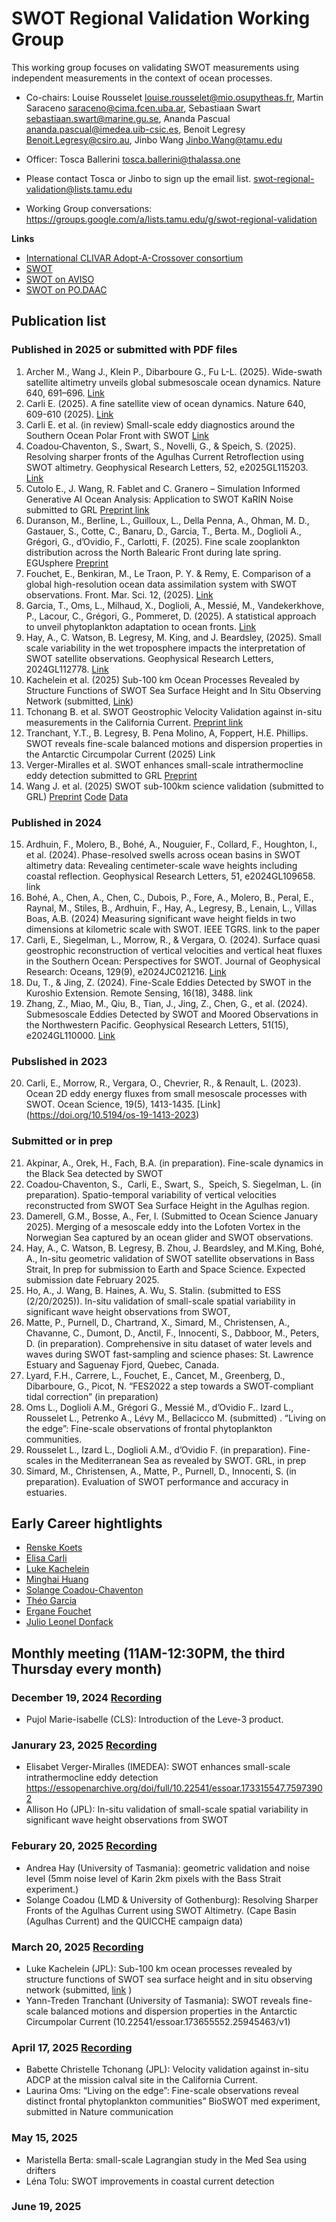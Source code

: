 # SWOT Regional Validation Working Group

This working group focuses on validating SWOT measurements using independent measurements in the context of ocean processes. 

* Co-chairs: Louise Rousselet <louise.rousselet@mio.osupytheas.fr>, Martin Saraceno <saraceno@cima.fcen.uba.ar>, Sebastiaan Swart <sebastiaan.swart@marine.gu.se>, Ananda Pascual <ananda.pascual@imedea.uib-csic.es>, Benoit Legresy <Benoit.Legresy@csiro.au>, Jinbo Wang <Jinbo.Wang@tamu.edu> 
* Officer: Tosca Ballerini <tosca.ballerini@thalassa.one>

* Please contact Tosca or Jinbo to sign up the email list. <swot-regional-validation@lists.tamu.edu>
* Working Group conversations: https://groups.google.com/a/lists.tamu.edu/g/swot-regional-validation

**Links** 
* [International CLIVAR Adopt-A-Crossover consortium](https://www.swot-adac.org)
* [SWOT](swot.jpl.nasa.gov)
* [SWOT on AVISO](https://www.aviso.altimetry.fr/en/missions/current-missions/swot.html)
* [SWOT on PO.DAAC](https://podaac.jpl.nasa.gov/SWOT)

## Publication list

### Published in 2025 or submitted with PDF files
1.	Archer M., Wang J., Klein P., Dibarboure G., Fu L-L. (2025). Wide-swath satellite altimetry unveils global submesoscale ocean dynamics. Nature 640, 691–696. [Link](https://www.nature.com/articles/s41586-025-08722-8)
2.	Carli E. (2025). A fine satellite view of ocean dynamics. Nature 640, 609-610 (2025). [Link](https://www.nature.com/articles/d41586-025-00820-x)
3.	Carli E. et al. (in review) Small-scale eddy diagnostics around the Southern Ocean Polar Front with SWOT [Link](https://essopenarchive.org/doi/full/10.22541/essoar.173655546.61867308)
4.	Coadou‐Chaventon, S., Swart, S.,  Novelli, G., &  Speich, S. (2025).  Resolving sharper fronts of the Agulhas Current Retroflection using SWOT altimetry. Geophysical Research Letters,  52, e2025GL115203. [Link](https://doi.org/10.1029/2025GL115203)
5.	Cutolo E., J. Wang, R. Fablet and C. Granero – Simulation Informed Generative AI Ocean Analysis: Application to SWOT KaRIN Noise submitted to GRL [Preprint link](https://arxiv.org/html/2503.21303v1)
6. Duranson, M., Berline, L., Guilloux, L., Della Penna, A., Ohman, M. D., Gastauer, S., Cotte, C., Banaru, D., Garcia, T., Berta. M., Doglioli A., Grégori, G., d’Ovidio, F., Carlotti, F. (2025). Fine scale zooplankton distribution across the North Balearic Front during late spring. EGUsphere [Preprint](https://doi.org/10.5194/egusphere-2025-1125)
7.	Fouchet, E., Benkiran, M., Le Traon, P. Y. & Remy, E. Comparison of a global high-resolution ocean data assimilation system with SWOT observations. Front. Mar. Sci. 12, (2025). [Link](https://doi.org/10.3389/fmars.2025.1563934)
8.	Garcia, T., Oms, L., Milhaud, X., Doglioli, A., Messié, M., Vandekerkhove, P., Lacour, C., Grégori, G., Pommeret, D. (2025). A statistical approach to unveil phytoplankton adaptation to ocean fronts. [Link](https://hal.science/hal-05012274v1)
9.	Hay, A., C. Watson, B. Legresy, M. King, and J. Beardsley, (2025). Small scale variability in the wet troposphere impacts the interpretation of SWOT satellite observations. Geophysical Research Letters, 2024GL112778. [Link](https://agupubs.onlinelibrary.wiley.com/doi/10.1029/2024GL112778?af=R)
10.	Kachelein et al. (2025) Sub-100 km Ocean Processes Revealed by Structure Functions of SWOT Sea Surface Height and In Situ Observing Network (submitted, [Link](https://essopenarchive.org/users/903693/articles/1278614-sub-100-km-ocean-processes-revealed-by-structure-functions-of-swot-sea-surface-height-and-in-situ-observing-network))
11.	Tchonang B. et al. SWOT Geostrophic Velocity Validation against in-situ measurements in the California Current. [Preprint link](https://essopenarchive.org/users/916355/articles/1289173-swot-geostrophic-velocity-validation-against-in-situ-measurements-in-the-california-current)
12.	Tranchant, Y.T., B. Legresy, B. Pena Molino, A, Foppert, H.E. Phillips. SWOT reveals fine-scale balanced motions and dispersion properties in the Antarctic Circumpolar Current (2025) Link
131.	Verger-Miralles et al. SWOT enhances small-scale intrathermocline eddy detection submitted to GRL [Preprint](https://essopenarchive.org/doi/full/10.22541/essoar.173315547.75973902/v1)
14.	Wang J. et al. (2025) SWOT sub-100km science validation (submitted to GRL) [Preprint](https://essopenarchive.org/users/883078/articles/1261629-swot-sub-100-km-science-validation?commit=292791194c1e6c7da6c00dde75b6611bf725a4f2) [Code](https://github.com/jinbow/swot-mission-validation-sub100km) [Data](https://zenodo.org/records/14675995)

### Published in 2024
15. Ardhuin, F., Molero, B., Bohé, A., Nouguier, F., Collard, F., Houghton, I., et al. (2024). Phase-resolved swells across ocean basins in SWOT altimetry data: Revealing centimeter-scale wave heights including coastal reflection. Geophysical Research Letters, 51, e2024GL109658. link
16. Bohé, A., Chen, A., Chen, C., Dubois, P., Fore, A., Molero, B., Peral, E., Raynal, M., Stiles, B., Ardhuin, F., Hay, A., Legresy, B., Lenain, L., Villas Boas, A.B. (2024) Measuring significant wave height fields in two dimensions at kilometric scale with SWOT. IEEE TGRS. link to the paper
17. Carli, E., Siegelman, L., Morrow, R., & Vergara, O. (2024). Surface quasi geostrophic reconstruction of vertical velocities and vertical heat fluxes in the Southern Ocean: Perspectives for SWOT. Journal of Geophysical Research: Oceans, 129(9), e2024JC021216. [Link](https://doi.org/10.1029/2024JC021216)
18. Du, T., & Jing, Z. (2024). Fine-Scale Eddies Detected by SWOT in the Kuroshio Extension. Remote Sensing, 16(18), 3488. link
19. Zhang, Z., Miao, M., Qiu, B., Tian, J., Jing, Z., Chen, G., et al. (2024). Submesoscale Eddies Detected by SWOT and Moored Observations in the Northwestern Pacific. Geophysical Research Letters, 51(15), e2024GL110000. [Link](https://doi.org/10.1029/2024GL110000)

### Pubslished in 2023
20. Carli, E., Morrow, R., Vergara, O., Chevrier, R., & Renault, L. (2023). Ocean 2D eddy energy fluxes from small mesoscale processes with SWOT. Ocean Science, 19(5), 1413-1435. [Link] (https://doi.org/10.5194/os-19-1413-2023)

### Submitted or in prep
21. Akpinar, A., Orek, H., Fach, B.A. (in preparation). Fine-scale dynamics in the Black Sea detected by SWOT 
22. Coadou-Chaventon, S.,  Carli, E., Swart, S.,  Speich, S. Siegelman, L. (in preparation). Spatio-temporal variability of vertical velocities reconstructed from SWOT Sea Surface Height in the Agulhas region.
23. Damerell, G.M., Bosse, A., Fer, I. (Submitted to Ocean Science January 2025). Merging of a mesoscale eddy into the Lofoten Vortex in the Norwegian Sea captured by an ocean glider and SWOT observations. 
24. Hay, A., C. Watson, B. Legresy, B. Zhou, J. Beardsley, and M.King, Bohé, A., In-situ geometric validation of SWOT satellite observations in Bass Strait, In prep for submission to Earth and Space Science. Expected submission date February 2025.
25. Ho, A., J. Wang, B. Haines, A. Wu, S. Stalin. (submitted to ESS (2/20/2025)). In-situ validation of small-scale spatial variability in significant wave height observations from SWOT, 
26. Matte, P., Purnell, D., Chartrand, X., Simard, M., Christensen, A., Chavanne, C., Dumont, D., Anctil, F., Innocenti, S., Dabboor, M., Peters, D. (in preparation). Comprehensive in situ dataset of water levels and waves during SWOT fast-sampling and science phases: St. Lawrence Estuary and Saguenay Fjord, Quebec, Canada.
27. Lyard, F.H., Carrere, L.,  Fouchet, E.,  Cancet, M.,  Greenberg, D., Dibarboure, G., Picot, N. “FES2022 a step towards a SWOT-compliant tidal correction” (in preparation)
28. Oms L., Doglioli A.M., Grégori G., Messié M., d’Ovidio F.. Izard L., Rousselet L., Petrenko A., Lévy M., Bellacicco M. (submitted) . “Living on the edge”: Fine-scale observations of frontal phytoplankton communities.
29. Rousselet L., Izard L., Doglioli A.M., d’Ovidio F. (in preparation). Fine-scales in the Mediterranean Sea as revealed by SWOT. GRL, in prep
30. Simard, M., Christensen, A., Matte, P., Purnell, D., Innocenti, S. (in preparation). Evaluation of SWOT performance and accuracy in estuaries.
    

## Early Career hightlights

* [Renske Koets](https://www.swot-adac.org/news/the-new-wave-of-oceanographers-renske-koets/)
* [Elisa Carli](https://www.swot-adac.org/blogs/the-new-wave-of-oceanographers-elisa-carli/)
* [Luke Kachelein](https://www.swot-adac.org/news/the-new-wave-of-oceanographers-luke-kachelein/)
* [Minghai Huang](https://www.swot-adac.org/blogs/the-new-wave-of-oceanographers-minghai-huang/)
* [Solange Coadou-Chaventon](https://www.swot-adac.org/news/the-new-wave-of-oceanographers-solange-coadou-chaventon/)
* [Théo Garcia](https://www.swot-adac.org/news/the-new-wave-of-oceanographers-theo-garcia/)
* [Ergane Fouchet](https://www.swot-adac.org/news/the-new-wave-of-oceanographers-ergane-fouchet/)
* [Julio Leonel Donfack](https://www.swot-adac.org/news/the-new-wave-of-oceanographers-julio-leonel-donfack/)



## Monthly meeting (11AM-12:30PM, the third Thursday every month)

### December 19, 2024 [Recording](https://tamucs-my.sharepoint.com/:v:/g/personal/jinbo_wang_tamu_edu/EU3EyxhTQIJBrYwiG_ttHusBj-xzb4oQyFgzi_VeDn7QBQ)

* Pujol Marie-isabelle (CLS): Introduction of the Leve-3 product.

### Janurary 23, 2025 [Recording](https://tamucs-my.sharepoint.com/:v:/g/personal/jinbo_wang_tamu_edu/ESAYtFUju2hPldqZqrIIkNwBJt4tVK90LzZ_ukFiFWO87Q)

* Elisabet Verger-Miralles (IMEDEA): SWOT enhances small-scale intrathermocline eddy detection https://essopenarchive.org/doi/full/10.22541/essoar.173315547.75973902
* Allison Ho (JPL): In-situ validation of small-scale spatial variability in significant wave height observations from SWOT

### Feburary 20, 2025 [Recording](https://tamucs-my.sharepoint.com/:v:/g/personal/jinbo_wang_tamu_edu/EdHPnh8dRBxMp-Nll7mjCu4BMYc4C3CHg-IoKuIqEuitkA)

* Andrea Hay (University of Tasmania): geometric validation and noise level (5mm noise level of Karin 2km pixels with the Bass Strait experiment.)
* Solange Coadou (LMD & University of Gothenburg): Resolving Sharper Fronts of the Agulhas Current using SWOT Altimetry. (Cape Basin (Agulhas Current) and the QUICCHE campaign data)

### March 20, 2025 [Recording](https://tamucs-my.sharepoint.com/:v:/g/personal/jinbo_wang_tamu_edu/EQ-nZ0QxToNLktwZAF4A24MBkmu8GLUPNeRvGFnkBCMBTw?e=RfKSgr)

* Luke Kachelein (JPL): Sub-100 km ocean processes revealed by structure functions of SWOT sea surface height and in situ observing network (submitted, [link](https://essopenarchive.org/users/903693/articles/1278614-sub-100-km-ocean-processes-revealed-by-structure-functions-of-swot-sea-surface-height-and-in-situ-observing-network) )
* Yann-Treden Tranchant (University of Tasmania): SWOT reveals fine-scale balanced motions and dispersion properties in the Antarctic Circumpolar Current (10.22541/essoar.173655552.25945463/v1)

### April 17, 2025 [Recording](https://tamucs-my.sharepoint.com/:v:/g/personal/jinbo_wang_tamu_edu/EcDyD6LgFjhHv5-_fSmU_yQBGGghmzzFIDN1_IxYIjxv_w?e=Jhyhyf)

* Babette Christelle Tchonang (JPL): Velocity validation against in-situ ADCP at the mission calval site in the California Current. 
* Laurina Oms: “Living on the edge”: Fine-scale observations reveal distinct frontal phytoplankton communities”  BioSWOT med experiment, submitted in Nature communication

### May 15, 2025

* Maristella Berta: small-scale Lagrangian study in the Med Sea using drifters
* Léna Tolu: SWOT improvements in coastal current detection
  
### June 19, 2025

